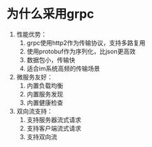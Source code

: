 # 为什么采用grpc

1. 性能优势：
   1. grpc使用http2作为传输协议，支持多路复用
   2. 使用protobuf作为序列化，比json更高效
   3. 数据包小，传输快
   4. 适合im系统高频的传输场景
2. 微服务友好：
   1. 内置负载均衡
   2. 内置服务发现
   3. 内置健康检查
3. 双向流支持：
   1. 支持服务器流式请求
   2. 支持客户端流式请求
   3. 支持双向流
